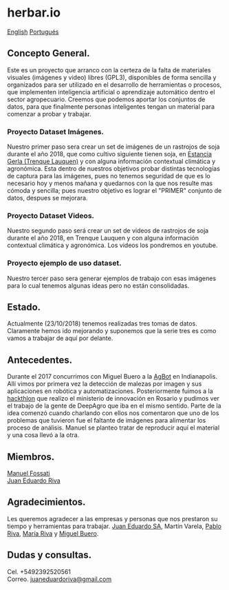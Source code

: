 # herbar.io  
[English](README_EN.md) [Portugués](README_PT.md)

## Concepto General.
Este es un proyecto que arranco con la certeza de la falta de materiales visuales (imágenes y video) libres (GPL3), disponibles de forma sencilla y organizados para ser utilizado en el desarrollo de herramientas o procesos, que implementen inteligencia artificial o aprendizaje automático dentro el sector agropecuario. Creemos que podemos aportar los conjuntos de datos, para que finalmente personas inteligentes tengan un material para comenzar a probar y trabajar.

### Proyecto Dataset Imágenes.
Nuestro primer paso sera crear un set de imágenes de un rastrojos de soja durante el año 2018, que como cultivo siguiente tienen soja, en [Estancia Gerla (Trenque Lauquen)](https://www.google.com/maps/@-35.8854958,-62.7080981,207m/data=!3m1!1e3) y con alguna información contextual climática y agronómica. Esta dentro de nuestros objetivos probar distintas tecnologías de captura para las imágenes, pues no tenemos seguridad de que es lo necesario hoy y menos mañana y quedarnos con la que nos resulte mas cómoda y sencilla; pues nuestro objetivo es lograr el "PRIMER" conjunto de datos, despues se mejorara.

### Proyecto Dataset Videos.
Nuestro segundo paso será crear un set de videos de rastrojos de soja durante el año 2018, en Trenque Lauquen y con alguna información contextual climática y agronómica. Los videos los pondremos en youtube.

### Proyecto ejemplo de uso dataset.
Nuestro tercer paso sera generar ejemplos de trabajo con esas imágenes para lo cual tenemos algunas ideas pero no están consolidadas.

## Estado.
Actualmente (23/10/2018) tenemos realizadas tres tomas de datos. Claramente hemos ido mejorando y suponemos que la serie tres es como vamos a trabajar de aquí por delante.

## Antecedentes.
Durante el 2017 concurrimos con Miguel Buero a la [AgBot](http://www.agbot.ag/) en Indianapolis. Allí vimos por primera vez la detección de malezas por imagen y sus aplicaciones en robótica y automatizaciones. Posteriormente fuimos a la [hackthlon](http://desafiospublicos.argentina.gob.ar/desafios/ver/HackatonAgro) que realizo el ministerio de innovación en Rosario y pudimos ver el trabajo de la gente de DeepAgro que iba en el mismo sentido. Parte de la idea comenzó cuando charlando con ellos nos comentaron que uno de los problemas que tuvieron fue el faltante de imágenes para alimentar los proceso de análisis. Manuel se planteo tratar de reproducir aquí el material y una cosa llevó a la otra.

## Miembros.
[Manuel Fossati](https://www.linkedin.com/in/manuel-fossati-03026561/)  
[Juan Eduardo Riva](https://www.linkedin.com/in/juan-eduardo-riva/)

## Agradecimientos.
Les queremos agradecer a las empresas y personas que nos prestaron su tiempo y herramientas para trabajar. [Juan Eduardo SA](https://www.linkedin.com/company/juan-eduardo-sa/), Martín Varela, [Pablo Riva](https://www.linkedin.com/in/pablo-alfredo-riva/), [María Riva](https://www.linkedin.com/in/maria-riva-aa78245a/) y [Miguel Buero](https://www.linkedin.com/in/miguel-buero-35a8b6152/).

## Dudas y consultas.
Cel. +5492392520561  
Correo. [juaneduardoriva@gmail.com](juaneduarodirva@gmail.com)  
